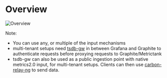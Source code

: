 # Overview

![Overview](https://raw.githubusercontent.com/raintank/metrictank/master/docs/assets/metrictank-highlevel.png)

Note:
* You can use any, or multiple of the input mechanisms
* multi-tenant setups need [tsdb-gw](https://github.com/raintank/tsdb-gw) in between Grafana and Graphite to authenticate requests before proxying requests to Graphite/Metrictank
* tsdb-gw can also be used as a public ingestion point with native metrics2.0 input, for multi-tenant setups.  Clients can then use [carbon-relay-ng](https://github.com/graphite-ng/carbon-relay-ng<Paste>) to send data.
